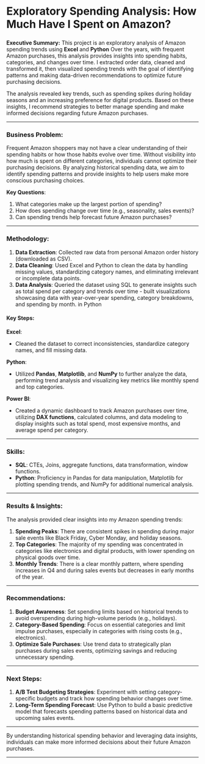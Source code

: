 # **Exploratory Spending Analysis: How Much Have I Spent on Amazon?**

### 

**Executive Summary:**
This project is an exploratory analysis of Amazon spending trends using **Excel** and **Python** Over the years, with frequent Amazon purchases, this analysis provides insights into spending habits, categories, and changes over time. I extracted order data, cleaned and transformed it, then visualized spending trends with the goal of identifying patterns and making data-driven recommendations to optimize future purchasing decisions.

The analysis revealed key trends, such as spending spikes during holiday seasons and an increasing preference for digital products. Based on these insights, I recommend strategies to better manage spending and make informed decisions regarding future Amazon purchases.

---

### **Business Problem:**
Frequent Amazon shoppers may not have a clear understanding of their spending habits or how those habits evolve over time. Without visibility into how much is spent on different categories, individuals cannot optimize their purchasing decisions. By analyzing historical spending data, we aim to identify spending patterns and provide insights to help users make more conscious purchasing choices.

**Key Questions**:
1. What categories make up the largest portion of spending?
2. How does spending change over time (e.g., seasonality, sales events)?
3. Can spending trends help forecast future Amazon purchases?

---

### **Methodology:**
1. **Data Extraction**: Collected raw data from personal Amazon order history (downloaded as CSV).
2. **Data Cleaning**: Used Excel and Python to clean the data by handling missing values, standardizing category names, and eliminating irrelevant or incomplete data points.
3. **Data Analysis**: Queried the dataset using SQL to generate insights such as total spend per category and trends over time - built visualizations showcasing data with year-over-year spending, category breakdowns, and spending by month. in Python

#### **Key Steps**:
**Excel**:
   - Cleaned the dataset to correct inconsistencies, standardize category names, and fill missing data.

**Python**:
   - Utilized **Pandas**, **Matplotlib**, and **NumPy** to further analyze the data, performing trend analysis and visualizing key metrics like monthly spend and top categories.

**Power BI**:
   - Created a dynamic dashboard to track Amazon purchases over time, utilizing **DAX functions**, calculated columns, and data modeling to display insights such as total spend, most expensive months, and average spend per category.

---

### **Skills**:
- **SQL**: CTEs, Joins, aggregate functions, data transformation, window functions.
- **Python**: Proficiency in Pandas for data manipulation, Matplotlib for plotting spending trends, and NumPy for additional numerical analysis.

---

### **Results & Insights**:
The analysis provided clear insights into my Amazon spending trends:

1. **Spending Peaks**: There are consistent spikes in spending during major sale events like Black Friday, Cyber Monday, and holiday seasons.
2. **Top Categories**: The majority of my spending was concentrated in categories like electronics and digital products, with lower spending on physical goods over time.
3. **Monthly Trends**: There is a clear monthly pattern, where spending increases in Q4 and during sales events but decreases in early months of the year.

---

### **Recommendations**:
1. **Budget Awareness**: Set spending limits based on historical trends to avoid overspending during high-volume periods (e.g., holidays).
2. **Category-Based Spending**: Focus on essential categories and limit impulse purchases, especially in categories with rising costs (e.g., electronics).
3. **Optimize Sale Purchases**: Use trend data to strategically plan purchases during sales events, optimizing savings and reducing unnecessary spending.

---

### **Next Steps**:
1. **A/B Test Budgeting Strategies**: Experiment with setting category-specific budgets and track how spending behavior changes over time.
2. **Long-Term Spending Forecast**: Use Python to build a basic predictive model that forecasts spending patterns based on historical data and upcoming sales events.

---

By understanding historical spending behavior and leveraging data insights, individuals can make more informed decisions about their future Amazon purchases.

---







